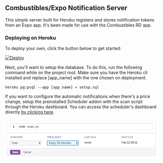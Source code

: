 ## Combustibles/Expo Notification Server
This simple server built for Heroku registers and stores notification tokens from an Expo app.
It's been made for use with the Combustibles RD app.

### Deploying on Heroku
To deploy your own, click the button below to get started:

[![Deploy](https://www.herokucdn.com/deploy/button.svg)](https://heroku.com/deploy)

Next, you'll want to setup the database. To do this, run the following command while on the project root. Make sure you have the Heroku cli installed and replace [app_name] with the one chosen on deployment.

```
heroku pg:psql --app [app_name] < setup.sql
```

If you want to configure the automatic notifications when there's a price change, setup the preinstalled Scheduler addon with the scan script through the Heroku dashboard. You can access the scheduler's dashboard directly [by clicking here](https://scheduler.heroku.com/dashboard).

<img src="doc/scheduler.png" />
